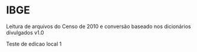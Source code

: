 ﻿# IBGE

Leitura de arquivos do Censo de 2010 e conversão baseado nos dicionários divulgados v1.0 

Teste de edicao local 1

